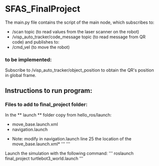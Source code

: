 # SFAS_FinalProject

The main.py file contains the script of the main node, which subscribes to:
  - /scan topic (to read values from the laser scanner on the robot)
  - /visp_auto_tracker/code_message topic (to read message from QR code)
and publishes to:
  - /cmd_vel (to move the robot)

### to be implemented:
Subscribe to /visp_auto_tracker/object_position to obtain the QR's position in global frame.

## Instructions to run program:

### Files to add to final_project folder:
In the ** launch ** folder copy from hello_ros/launch:
  - move_base.launch.xml
  - navigation.launch
* Note: modify in navigation.launch line 25 the location of the move_base.launch.xml*
'''
  <include file="$(find final_project)/launch/move_base.launch.xml">
'''

Launch the simulation with the following command:
'''
roslaunch final_project turtlebot3_world.launch
'''

